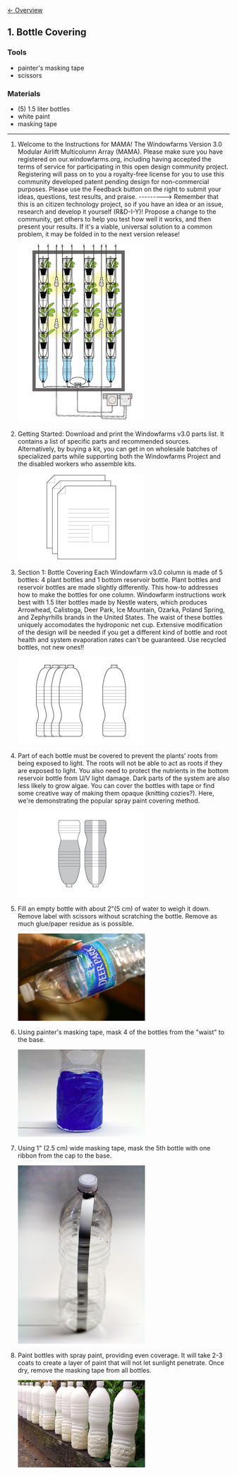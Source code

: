 [&larr; Overview](index.md)

## 1. Bottle Covering

### Tools

* painter's masking tape
* scissors

### Materials

* (5) 1.5 liter bottles
* white paint
* masking tape

***

1. Welcome to the Instructions for MAMA! The Windowfarms Version 3.0 Modular Airlift Multicolumn Array (MAMA). Please make sure you have registered on our.windowfarms.org, including having accepted the terms of service for participating in this open design community project. Registering will pass on to you a royalty-free license for you to use this community developed patent pending design for non-commercial purposes. Please use the Feedback button on the right to submit your ideas, questions, test results, and praise. ---------> Remember that this is an citizen technology project, so if you have an idea or an issue, research and develop it yourself (R&D-I-Y)! Propose a change to the community, get others to help you test how well it works, and then present your results. If it's a viable, universal solution to a common problem, it may be folded in to the next version release!

    ![](images/1_0.jpg)

2. Getting Started: Download and print the Windowfarms v3.0 parts list. It contains a list of specific parts and recommended sources. Alternatively, by buying a kit, you can get in on wholesale batches of specialized parts while supporting both the Windowfarms Project and the disabled workers who assemble kits.

    ![](images/1_1.jpg)

3. Section 1: Bottle Covering Each Windowfarm v3.0 column is made of 5 bottles: 4 plant bottles and 1 bottom reservoir bottle. Plant bottles and reservoir bottles are made slightly differently. This how-to addresses how to make the bottles for one column. Windowfarm instructions work best with 1.5 liter bottles made by Nestle waters, which produces Arrowhead, Calistoga, Deer Park, Ice Mountain, Ozarka, Poland Spring, and Zephyrhills brands in the United States. The waist of these bottles uniquely accomodates the hydroponic net cup. Extensive modification of the design will be needed if you get a different kind of bottle and root health and system evaporation rates can't be guaranteed. Use recycled bottles, not new ones!!

    ![](images/1_2.jpg)

4. Part of each bottle must be covered to prevent the plants' roots from being exposed to light. The roots will not be able to act as roots if they are exposed to light. You also need to protect the nutrients in the bottom reservoir bottle from U/V light damage. Dark parts of the system are also less likely to grow algae. You can cover the bottles with tape or find some creative way of making them opaque (knitting cozies?). Here, we're demonstrating the popular spray paint covering method.

    ![](images/1_3.jpg)

5. Fill an empty bottle with about 2"(5 cm) of water to weigh it down. Remove label with scissors without scratching the bottle. Remove as much glue/paper residue as is possible.

    ![](images/1_4.jpg)

6. Using painter's masking tape, mask 4 of the bottles from the "waist" to the base.

    ![](images/1_5.jpg)

7. Using 1" (2.5 cm) wide masking tape, mask the 5th bottle with one ribbon from the cap to the base.

    ![](images/1_6.jpg)

8. Paint bottles with spray paint, providing even coverage. It will take 2-3 coats to create a layer of paint that will not let sunlight penetrate. Once dry, remove the masking tape from all bottles.

    ![](images/1_7.jpg)
